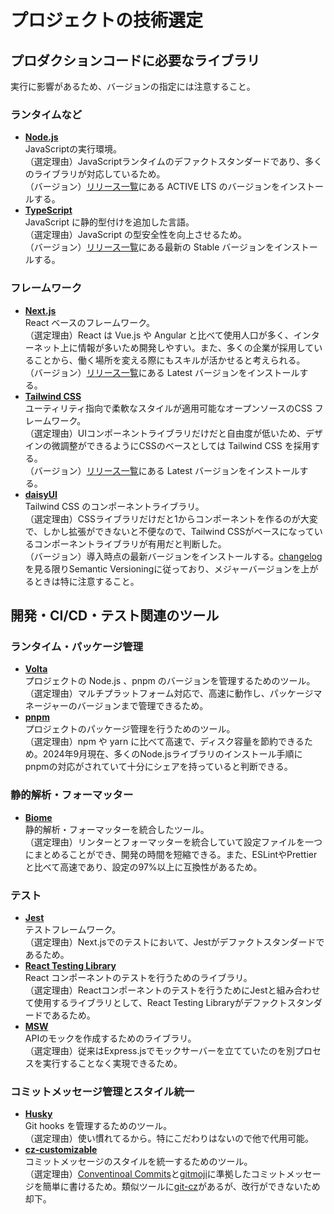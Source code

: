 # プロジェクトの技術選定

## プロダクションコードに必要なライブラリ

実行に影響があるため、バージョンの指定には注意すること。

### ランタイムなど

- **[Node.js](https://nodejs.org/ja/)**  
  JavaScriptの実行環境。  
  （選定理由）JavaScriptランタイムのデファクトスタンダードであり、多くのライブラリが対応しているため。  
  （バージョン）[リリース一覧](https://nodejs.org/en/about/previous-releases/)にある ACTIVE LTS のバージョンをインストールする。  
- **[TypeScript](https://www.typescriptlang.org/)**  
  JavaScript に静的型付けを追加した言語。  
  （選定理由）JavaScript の型安全性を向上させるため。  
  （バージョン）[リリース一覧](https://github.com/microsoft/TypeScript/releases/)にある最新の Stable バージョンをインストールする。  

### フレームワーク

- **[Next.js](https://nextjs.org/)**  
  React ベースのフレームワーク。  
  （選定理由）React は Vue.js や Angular と比べて使用人口が多く、インターネット上に情報が多いため開発しやすい。また、多くの企業が採用していることから、働く場所を変える際にもスキルが活かせると考えられる。  
  （バージョン）[リリース一覧](https://github.com/vercel/next.js/releases/)にある Latest バージョンをインストールする。  
- **[Tailwind CSS](https://tailwindcss.com/)**  
  ユーティリティ指向で柔軟なスタイルが適用可能なオープンソースのCSS フレームワーク。  
  （選定理由）UIコンポーネントライブラリだけだと自由度が低いため、デザインの微調整ができるようにCSSのベースとしては Tailwind CSS を採用する。  
  （バージョン）[リリース一覧](https://github.com/tailwindlabs/tailwindcss/releases/)にある Latest バージョンをインストールする。  
- **[daisyUI](https://daisyui.com/)**  
  Tailwind CSS のコンポーネントライブラリ。  
  （選定理由）CSSライブラリだけだと1からコンポーネントを作るのが大変で、しかし拡張ができないと不便なので、Tailwind CSSがベースになっているコンポーネントライブラリが有用だと判断した。  
  （バージョン）導入時点の最新バージョンをインストールする。[changelog](https://daisyui.com/docs/changelog/)を見る限りSemantic Versioningに従っており、メジャーバージョンを上がるときは特に注意すること。  

## 開発・CI/CD・テスト関連のツール

### ランタイム・パッケージ管理

- **[Volta](https://volta.sh/)**  
  プロジェクトの Node.js 、pnpm のバージョンを管理するためのツール。  
  （選定理由）マルチプラットフォーム対応で、高速に動作し、パッケージマネージャーのバージョンまで管理できるため。  
- **[pnpm](https://pnpm.io/)**  
  プロジェクトのパッケージ管理を行うためのツール。  
  （選定理由）npm や yarn に比べて高速で、ディスク容量を節約できるため。2024年9月現在、多くのNode.jsライブラリのインストール手順にpnpmの対応がされていて十分にシェアを持っていると判断できる。  

### 静的解析・フォーマッター

- **[Biome](https://biomejs.dev/ja/)**  
  静的解析・フォーマッターを統合したツール。  
  （選定理由）リンターとフォーマッターを統合していて設定ファイルを一つにまとめることができ、開発の時間を短縮できる。また、ESLintやPrettierと比べて高速であり、設定の97%以上に互換性があるため。  

### テスト

- **[Jest](https://jestjs.io/ja/)**  
  テストフレームワーク。  
  （選定理由）Next.jsでのテストにおいて、Jestがデファクトスタンダードであるため。  
- **[React Testing Library](https://testing-library.com/)**  
  React コンポーネントのテストを行うためのライブラリ。  
  （選定理由）Reactコンポーネントのテストを行うためにJestと組み合わせて使用するライブラリとして、React Testing Libraryがデファクトスタンダードであるため。  
- **[MSW](https://mswjs.io/)**  
  APIのモックを作成するためのライブラリ。  
  （選定理由）従来はExpress.jsでモックサーバーを立てていたのを別プロセスを実行することなく実現できるため。  

### コミットメッセージ管理とスタイル統一

- **[Husky](https://typicode.github.io/husky/)**  
  Git hooks を管理するためのツール。  
  （選定理由）使い慣れてるから。特にこだわりはないので他で代用可能。  
- **[cz-customizable](https://github.com/leoforfree/cz-customizable/)**  
  コミットメッセージのスタイルを統一するためのツール。  
  （選定理由）[Conventinoal Commits](https://www.conventionalcommits.org/ja/v1.0.0/)と[gitmoji](https://gitmoji.dev/)に準拠したコミットメッセージを簡単に書けるため。類似ツールに[git-cz](https://github.com/streamich/git-cz)があるが、改行ができないため却下。  
